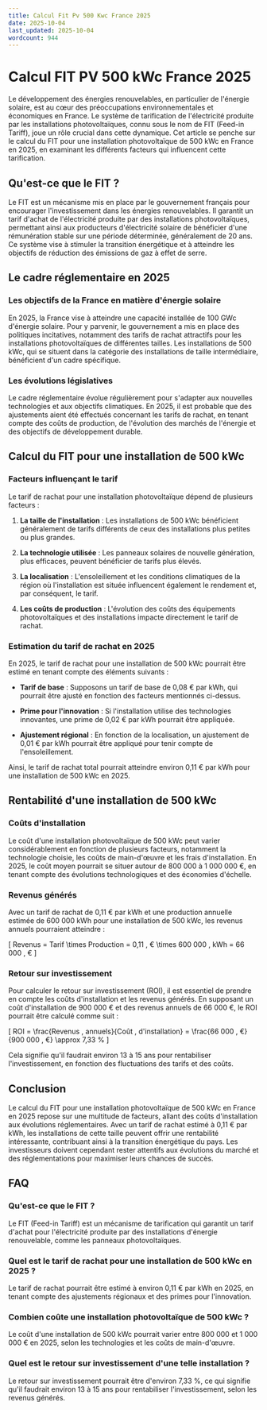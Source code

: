 ```yaml
---
title: Calcul Fit Pv 500 Kwc France 2025
date: 2025-10-04
last_updated: 2025-10-04
wordcount: 944
---
```


# Calcul FIT PV 500 kWc France 2025

Le développement des énergies renouvelables, en particulier de l'énergie solaire, est au cœur des préoccupations environnementales et économiques en France. Le système de tarification de l'électricité produite par les installations photovoltaïques, connu sous le nom de FIT (Feed-in Tariff), joue un rôle crucial dans cette dynamique. Cet article se penche sur le calcul du FIT pour une installation photovoltaïque de 500 kWc en France en 2025, en examinant les différents facteurs qui influencent cette tarification.

## Qu'est-ce que le FIT ?

Le FIT est un mécanisme mis en place par le gouvernement français pour encourager l'investissement dans les énergies renouvelables. Il garantit un tarif d'achat de l'électricité produite par des installations photovoltaïques, permettant ainsi aux producteurs d'électricité solaire de bénéficier d'une rémunération stable sur une période déterminée, généralement de 20 ans. Ce système vise à stimuler la transition énergétique et à atteindre les objectifs de réduction des émissions de gaz à effet de serre.

## Le cadre réglementaire en 2025

### Les objectifs de la France en matière d'énergie solaire

En 2025, la France vise à atteindre une capacité installée de 100 GWc d'énergie solaire. Pour y parvenir, le gouvernement a mis en place des politiques incitatives, notamment des tarifs de rachat attractifs pour les installations photovoltaïques de différentes tailles. Les installations de 500 kWc, qui se situent dans la catégorie des installations de taille intermédiaire, bénéficient d'un cadre spécifique.

### Les évolutions législatives

Le cadre réglementaire évolue régulièrement pour s'adapter aux nouvelles technologies et aux objectifs climatiques. En 2025, il est probable que des ajustements aient été effectués concernant les tarifs de rachat, en tenant compte des coûts de production, de l'évolution des marchés de l'énergie et des objectifs de développement durable.

## Calcul du FIT pour une installation de 500 kWc

### Facteurs influençant le tarif

Le tarif de rachat pour une installation photovoltaïque dépend de plusieurs facteurs :

1. **La taille de l'installation** : Les installations de 500 kWc bénéficient généralement de tarifs différents de ceux des installations plus petites ou plus grandes.
   
2. **La technologie utilisée** : Les panneaux solaires de nouvelle génération, plus efficaces, peuvent bénéficier de tarifs plus élevés.

3. **La localisation** : L'ensoleillement et les conditions climatiques de la région où l'installation est située influencent également le rendement et, par conséquent, le tarif.

4. **Les coûts de production** : L'évolution des coûts des équipements photovoltaïques et des installations impacte directement le tarif de rachat.

### Estimation du tarif de rachat en 2025

En 2025, le tarif de rachat pour une installation de 500 kWc pourrait être estimé en tenant compte des éléments suivants :

- **Tarif de base** : Supposons un tarif de base de 0,08 € par kWh, qui pourrait être ajusté en fonction des facteurs mentionnés ci-dessus.
  
- **Prime pour l'innovation** : Si l'installation utilise des technologies innovantes, une prime de 0,02 € par kWh pourrait être appliquée.

- **Ajustement régional** : En fonction de la localisation, un ajustement de 0,01 € par kWh pourrait être appliqué pour tenir compte de l'ensoleillement.

Ainsi, le tarif de rachat total pourrait atteindre environ 0,11 € par kWh pour une installation de 500 kWc en 2025.

## Rentabilité d'une installation de 500 kWc

### Coûts d'installation

Le coût d'une installation photovoltaïque de 500 kWc peut varier considérablement en fonction de plusieurs facteurs, notamment la technologie choisie, les coûts de main-d'œuvre et les frais d'installation. En 2025, le coût moyen pourrait se situer autour de 800 000 à 1 000 000 €, en tenant compte des évolutions technologiques et des économies d'échelle.

### Revenus générés

Avec un tarif de rachat de 0,11 € par kWh et une production annuelle estimée de 600 000 kWh pour une installation de 500 kWc, les revenus annuels pourraient atteindre :

\[ 
Revenus = Tarif \times Production = 0,11 \, € \times 600 000 \, kWh = 66 000 \, € 
\]

### Retour sur investissement

Pour calculer le retour sur investissement (ROI), il est essentiel de prendre en compte les coûts d'installation et les revenus générés. En supposant un coût d'installation de 900 000 € et des revenus annuels de 66 000 €, le ROI pourrait être calculé comme suit :

\[
ROI = \frac{Revenus \, annuels}{Coût \, d'installation} = \frac{66 000 \, €}{900 000 \, €} \approx 7,33 \%
\]

Cela signifie qu'il faudrait environ 13 à 15 ans pour rentabiliser l'investissement, en fonction des fluctuations des tarifs et des coûts.

## Conclusion

Le calcul du FIT pour une installation photovoltaïque de 500 kWc en France en 2025 repose sur une multitude de facteurs, allant des coûts d'installation aux évolutions réglementaires. Avec un tarif de rachat estimé à 0,11 € par kWh, les installations de cette taille peuvent offrir une rentabilité intéressante, contribuant ainsi à la transition énergétique du pays. Les investisseurs doivent cependant rester attentifs aux évolutions du marché et des réglementations pour maximiser leurs chances de succès.

## FAQ

### Qu'est-ce que le FIT ?

Le FIT (Feed-in Tariff) est un mécanisme de tarification qui garantit un tarif d'achat pour l'électricité produite par des installations d'énergie renouvelable, comme les panneaux photovoltaïques.

### Quel est le tarif de rachat pour une installation de 500 kWc en 2025 ?

Le tarif de rachat pourrait être estimé à environ 0,11 € par kWh en 2025, en tenant compte des ajustements régionaux et des primes pour l'innovation.

### Combien coûte une installation photovoltaïque de 500 kWc ?

Le coût d'une installation de 500 kWc pourrait varier entre 800 000 et 1 000 000 € en 2025, selon les technologies et les coûts de main-d'œuvre.

### Quel est le retour sur investissement d'une telle installation ?

Le retour sur investissement pourrait être d'environ 7,33 %, ce qui signifie qu'il faudrait environ 13 à 15 ans pour rentabiliser l'investissement, selon les revenus générés.